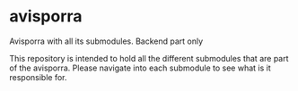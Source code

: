 # avisporra
Avisporra with all its submodules. Backend part only

This repository is intended to hold all the different submodules that are part of the avisporra. Please navigate into each submodule to see what is it responsible for.
